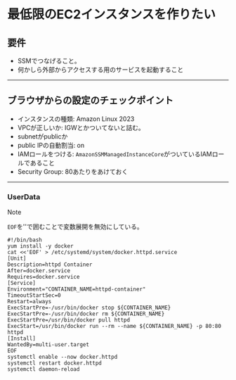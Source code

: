 # 最低限のEC2インスタンスを作りたい

## 要件

- SSMでつなげること。
- 何かしら外部からアクセスする用のサービスを起動すること

---

## ブラウザからの設定のチェックポイント

- インスタンスの種類: Amazon Linux 2023
- VPCが正しいか: IGWとかついてないと詰む。
- subnetがpublicか
- public IPの自動割当: on
- IAMロールをつける: `AmazonSSMManagedInstanceCore`がついているIAMロールであること
- Security Group: 80あたりをあけておく

---

### UserData

> [!NOTE]
> `EOF`を''で囲むことで変数展開を無効にしている。

```
#!/bin/bash
yum install -y docker
cat <<'EOF' > /etc/systemd/system/docker.httpd.service
[Unit]
Description=httpd Container
After=docker.service
Requires=docker.service
[Service]
Environment="CONTAINER_NAME=httpd-container"
TimeoutStartSec=0
Restart=always
ExecStartPre=-/usr/bin/docker stop ${CONTAINER_NAME}
ExecStartPre=-/usr/bin/docker rm ${CONTAINER_NAME}
ExecStartPre=/usr/bin/docker pull httpd
ExecStart=/usr/bin/docker run --rm --name ${CONTAINER_NAME} -p 80:80 httpd
[Install]
WantedBy=multi-user.target
EOF
systemctl enable --now docker.httpd
systemctl restart docker.httpd
systemctl daemon-reload
```
